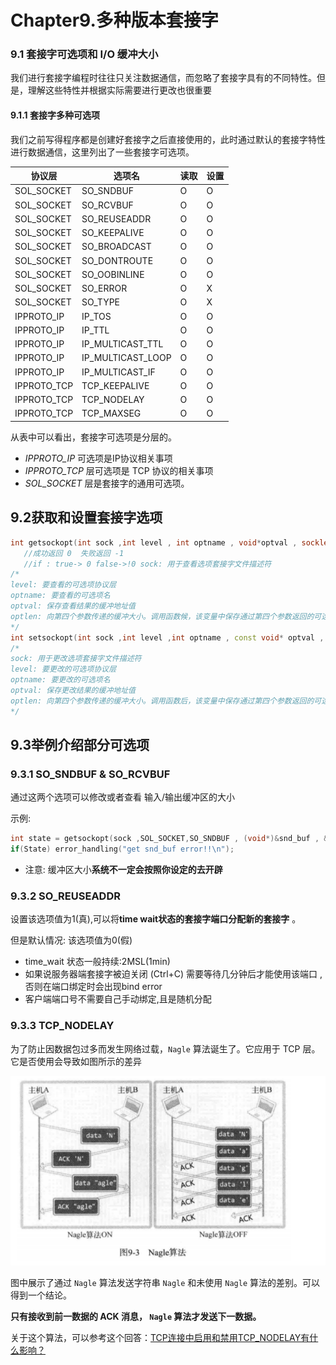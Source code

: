 # Chapter9.多种版本套接字



### 9.1 套接字可选项和 I/O 缓冲大小



我们进行套接字编程时往往只关注数据通信，而忽略了套接字具有的不同特性。但是，理解这些特性并根据实际需要进行更改也很重要

#### 9.1.1 套接字多种可选项



我们之前写得程序都是创建好套接字之后直接使用的，此时通过默认的套接字特性进行数据通信，这里列出了一些套接字可选项。

| 协议层      | 选项名            | 读取 | 设置 |
| ----------- | ----------------- | ---- | ---- |
| SOL_SOCKET  | SO_SNDBUF         | O    | O    |
| SOL_SOCKET  | SO_RCVBUF         | O    | O    |
| SOL_SOCKET  | SO_REUSEADDR      | O    | O    |
| SOL_SOCKET  | SO_KEEPALIVE      | O    | O    |
| SOL_SOCKET  | SO_BROADCAST      | O    | O    |
| SOL_SOCKET  | SO_DONTROUTE      | O    | O    |
| SOL_SOCKET  | SO_OOBINLINE      | O    | O    |
| SOL_SOCKET  | SO_ERROR          | O    | X    |
| SOL_SOCKET  | SO_TYPE           | O    | X    |
| IPPROTO_IP  | IP_TOS            | O    | O    |
| IPPROTO_IP  | IP_TTL            | O    | O    |
| IPPROTO_IP  | IP_MULTICAST_TTL  | O    | O    |
| IPPROTO_IP  | IP_MULTICAST_LOOP | O    | O    |
| IPPROTO_IP  | IP_MULTICAST_IF   | O    | O    |
| IPPROTO_TCP | TCP_KEEPALIVE     | O    | O    |
| IPPROTO_TCP | TCP_NODELAY       | O    | O    |
| IPPROTO_TCP | TCP_MAXSEG        | O    | O    |

从表中可以看出，套接字可选项是分层的。

- *IPPROTO_IP* 可选项是IP协议相关事项
- *IPPROTO_TCP* 层可选项是 TCP 协议的相关事项
- *SOL_SOCKET* 层是套接字的通用可选项。

## 9.2获取和设置套接字选项

```c++
int getsockopt(int sock ,int level , int optname , void*optval , socklen_t* optlen)
   //成功返回 0  失败返回 -1 
   //if : true-> 0 false->!0 sock: 用于查看选项套接字文件描述符
/*    
level: 要查看的可选项协议层
optname: 要查看的可选项名
optval: 保存查看结果的缓冲地址值
optlen: 向第四个参数传递的缓冲大小。调用函数候，该变量中保存通过第四个参数返回的可选项信息的字节数。
*/
int setsockopt(int sock ,int level ,int optname , const void* optval , socklen_t optlen);
/*
sock: 用于更改选项套接字文件描述符
level: 要更改的可选项协议层
optname: 要更改的可选项名
optval: 保存更改结果的缓冲地址值
optlen: 向第四个参数传递的缓冲大小。调用函数后，该变量中保存通过第四个参数返回的可选项信息的字节数。
*/
```



## 9.3举例介绍部分可选项

###   9.3.1 SO_SNDBUF & SO_RCVBUF

通过这两个选项可以修改或者查看 输入/输出缓冲区的大小

示例:

```c++
int state = getsockopt(sock ,SOL_SOCKET,SO_SNDBUF , (void*)&snd_buf , &snd_buf_len)
if(State) error_handling("get snd_buf error!!\n");
```

- 注意: 缓冲区大小**系统不一定会按照你设定的去开辟**

  

###    9.3.2 SO_REUSEADDR

设置该选项值为1(真),可以将**time wait状态的套接字端口分配新的套接字** 。

但是默认情况: 该选项值为0(假)

- time_wait 状态一般持续:2MSL(1min)
- 如果说服务器端套接字被迫关闭 (Ctrl+C) 需要等待几分钟后才能使用该端口 ,否则在端口绑定时会出现bind error
- 客户端端口号不需要自己手动绑定,且是随机分配

###    9.3.3 TCP_NODELAY

为了防止因数据包过多而发生网络过载，`Nagle` 算法诞生了。它应用于 TCP 层。它是否使用会导致如图所示的差异

![image-20240707145103818](./image-20240707145103818.png)

图中展示了通过 `Nagle` 算法发送字符串 `Nagle` 和未使用 `Nagle` 算法的差别。可以得到一个结论。

**只有接收到前一数据的 ACK 消息， `Nagle` 算法才发送下一数据。**

关于这个算法，可以参考这个回答：[TCP连接中启用和禁用TCP_NODELAY有什么影响？](https://www.zhihu.com/question/42308970/answer/246334766)